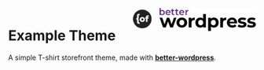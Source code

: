 <img width="250" align="right" src="./bw.png">

# Example Theme
A simple T-shirt storefront theme, made with __[better-wordpress](https://github.com/open-function-computers-llc/better-wordpress)__.
